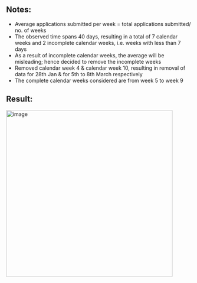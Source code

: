 ## Notes: ##



*	Average applications submitted per week = total applications submitted/ no. of weeks
*	The observed time spans 40 days, resulting in a total of 7 calendar weeks and 2 incomplete calendar weeks, i.e. weeks with less than 7 days
*	As a result of incomplete calendar weeks, the average will be misleading; hence decided to remove the incomplete weeks 
*	Removed calendar week 4 & calendar week 10, resulting in removal of data for 28th Jan & for 5th to 8th March respectively
*	The complete calendar weeks considered are from week 5 to week 9






## Result: ##

<img width="451" alt="image" src="https://github.com/sanski96yadav/finn/assets/175153827/c0d02b73-905c-402b-9e7a-6b092bd32432">



